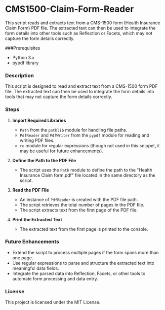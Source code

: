# CMS1500-Claim-Form-Reader
This script reads and extracts text from a CMS-1500 form (Health Insurance Claim Form) PDF file. The extracted text can then be used to integrate the form details into other tools such as Reflection or Facets, which may not capture the form details correctly.

 ###Prerequisites
 * Python 3.x
 * pypdf library


### Description

This script is designed to read and extract text from a CMS-1500 form PDF file. The extracted text can then be used to integrate the form details into tools that may not capture the form details correctly.

### Steps

1. **Import Required Libraries**
   - `Path` from the `pathlib` module for handling file paths.
   - `PdfReader` and `PdfWriter` from the `pypdf` module for reading and writing PDF files.
   - `re` module for regular expressions (though not used in this snippet, it may be useful for future enhancements).

2. **Define the Path to the PDF File**
   - The script uses the `Path` module to define the path to the "Health Insurance Claim form.pdf" file located in the same directory as the script.

3. **Read the PDF File**
   - An instance of `PdfReader` is created with the PDF file path.
   - The script retrieves the total number of pages in the PDF file.
   - The script extracts text from the first page of the PDF file.

4. **Print the Extracted Text**
   - The extracted text from the first page is printed to the console.

### Future Enhancements

- Extend the script to process multiple pages if the form spans more than one page.
- Use regular expressions to parse and structure the extracted text into meaningful data fields.
- Integrate the parsed data into Reflection, Facets, or other tools to automate form processing and data entry.

### License

This project is licensed under the MIT License.



